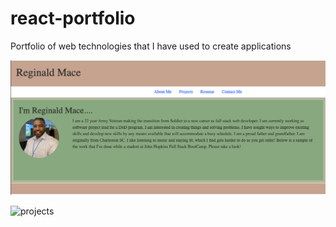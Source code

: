 # react-portfolio

Portfolio of web technologies that I have used to create applications

![about](./public/images/aboutme.png)

![projects]()
